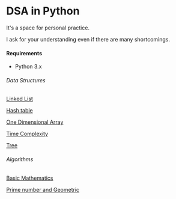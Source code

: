 # DSA in Python

It's a space for personal practice. 

I ask for your understanding even if there are many shortcomings.



#### Requirements

* Python 3.x

  

###### Data Structures

[Linked List](data_structure/linked_list.py)

[Hash table](data_structure/hash_table.py)

[One Dimensional Array](data_structure/one_dimensional_array.py)

[Time Complexity](data_structure/time_complexity.py)

[Tree](data_structure/tree.py)


###### Algorithms

[Basic Mathematics](algorithm/basic_mathematics.py)

[Prime number and Geometric](algorithm/prime_number_geometric.py)
